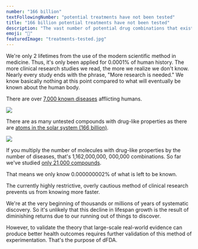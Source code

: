 ```yaml
---
number: "166 billion"
textFollowingNumber: "potential treatments have not been tested"
title: "166 billion potential treatments have not been tested"
description: "The vast number of potential drug combinations that exist, compared to the limited number that have been tested"
emoji: "🧪"
featuredImage: "treatments-tested.jpg"
---
```

We're only 2 lifetimes from the use of the modern scientific method in medicine. Thus, it's only been applied for 0.0001% of human history. The more clinical research studies we read, the more we realize we don't know. Nearly every study ends with the phrase, "More research is needed." We know basically nothing at this point compared to what will eventually be known about the human body.

There are over [7,000 known diseases](https://www.washingtonpost.com/news/fact-checker/wp/2016/11/17/are-there-really-10000-diseases-and-500-cures/) afflicting humans.

![](https://static.crowdsourcingcures.org/dfda/assets/rare-diseases.jpg)

There are as many untested compounds with drug-like properties as there are [atoms in the solar system (166 billion)](https://www.nature.com/articles/549445a).

![](<https://static.crowdsourcingcures.org/dfda/assets/number-of-molecules-with-drug-like-properties.png>)

If you multiply the number of molecules with drug-like properties by the number of diseases, that's 1,162,000,000, 000,000 combinations. So far we've studied [only 21,000 compounds](https://www.centerwatch.com/articles/12702-new-mit-study-puts-clinical-research-success-rate-at-14-percent).

That means we only know 0.000000002% of what is left to be known.

The currently highly restrictive, overly cautious method of clinical research prevents us from knowing more faster.

We're at the very beginning of thousands or millions of years of systematic discovery. So it's unlikely that this decline in lifespan growth is the result of diminishing returns due to our running out of things to discover.

However, to validate the theory that large-scale real-world evidence can produce better health outcomes requires further validation of this method of experimentation. That's the purpose of dFDA.